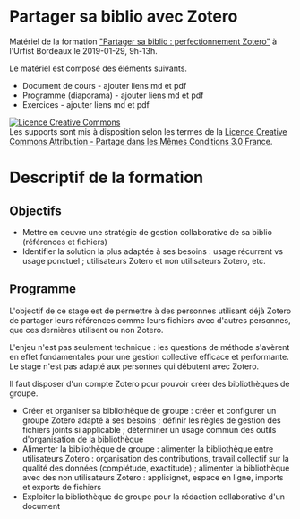 # Partager sa biblio avec Zotero
Matériel de la formation ["Partager sa biblio : perfectionnement Zotero"](https://sygefor.reseau-urfist.fr/#/training/6877/8500) à l'Urfist Bordeaux le 2019-01-29, 9h-13h.

Le matériel est composé des éléments suivants.

* Document de cours - ajouter liens md et pdf
* Programme (diaporama) - ajouter liens md et pdf
* Exercices - ajouter liens md et pdf

<a rel="license" href="http://creativecommons.org/licenses/by-sa/3.0/fr/"><img alt="Licence Creative Commons" style="border-width:0" src="https://i.creativecommons.org/l/by-sa/3.0/fr/88x31.png" /></a><br />Les supports sont mis à disposition selon les termes de la <a rel="license" href="http://creativecommons.org/licenses/by-sa/3.0/fr/">Licence Creative Commons Attribution -  Partage dans les Mêmes Conditions 3.0 France</a>.


# Descriptif de la formation
## Objectifs

* Mettre en oeuvre une stratégie de gestion collaborative de sa biblio (références et fichiers)
* Identifier la solution la plus adaptée à ses besoins : usage récurrent vs usage ponctuel ; utilisateurs Zotero et non utilisateurs Zotero, etc.


## Programme
L'objectif de ce stage est de permettre à des personnes utilisant déjà Zotero de partager leurs références comme leurs fichiers avec d'autres personnes, que ces dernières utilisent ou non Zotero.

L'enjeu n'est pas seulement technique : les questions de méthode s'avèrent en effet fondamentales pour une gestion collective efficace et performante. Le stage n'est pas adapté aux personnes qui débutent avec Zotero.

Il faut disposer d'un compte Zotero pour pouvoir créer des bibliothèques de groupe.

* Créer et organiser sa bibliothèque de groupe : créer et configurer un groupe Zotero adapté à ses besoins ; définir les règles de gestion des fichiers joints si applicable ; déterminer un usage commun des outils d'organisation de la bibliothèque
* Alimenter la bibliothèque de groupe : alimenter la bibliothèque entre utilisateurs Zotero : organisation des contributions, travail collectif sur la qualité des données (complétude, exactitude) ; alimenter la bibliothèque avec des non utilisateurs Zotero : applisignet, espace en ligne, imports et exports de fichiers
* Exploiter la bibliothèque de groupe pour la rédaction collaborative d'un document


